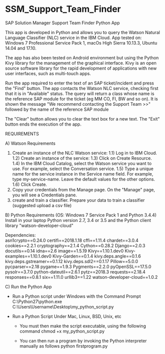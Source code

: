 # SSM_Support_Team_Finder
SAP Solution Manager Support Team Finder Python App

This app is developed in Python and allows you to query the Watson Natural Language Classifier (NLC) service in the IBM Cloud.
App tested on: Windows 7 Professional Service Pack 1, macOs High Sierra 10.13.3, Ubuntu 14.04 and 17.10. 

The app has also been tested on Android environment but using the Python Kivy library for the management of the graphical interface. Kivy is an open source software library for the rapid development of applications with new user interfaces, such as multi-touch apps.

Run the app required to enter the text of an SAP ticket/incident and press the "Find" button.
The app contacts the Watson NLC service, checking first that it is in "Available" status. The query will return a class whose name is the reference SAP module for the ticket (eg MM CO, FI, BW and so on).
It is shown the message "We recommend contacting the Support Team >>" followed by the name of the reference SAP module

The "Clear" button allows you to clear the text box for a new text.
The "Exit" button ends the execution of the app.

REQUIREMENTS

A) Watson Requirements

1) Create an instance of the NLC Watson service:
   1.1) Log in to IBM Cloud.
   1.2) Create an instance of the service:
   1.3) Click on Create Resource.
   1.4) In the IBM Cloud Catalog, select the Watson service you want to use. For example, select the Conversation service.
   1.5) Type a unique name for the service instance in the Service name field. For example, type my-service-name. Leave the default
        values for the other options.
   1.6) Click Create.
2) Copy your credentials from the Manage page. On the "Manage" page, you will see a Credentials pane.
3) create and train a classifier. Prepare your data to train a classifier (suggested upload a csv file)

B) Python Requirements (OS: Windows 7 Service Pack 1 and Python 3.4.4)
   Install in your laptop Python version 2.7, 3.4 or 3.5 and the Python client library "watson-developer-cloud"

   Dependencies:   
   asn1crypto==0.24.0
   certifi==2018.1.18
   cffi==1.11.4
   chardet==3.0.4
   cookies==2.2.1
   cryptography==2.1.4
   Cython==0.28.2
   Django==2.0.3
   docutils==0.14
   idna==2.6
   image==1.5.19
   Kivy==1.10.1.dev0
   Kivy-examples==1.10.1.dev0
   Kivy-Garden==0.1.4
   kivy.deps.angle==0.1.6
   kivy.deps.gstreamer==0.1.12
   kivy.deps.sdl2==0.1.17
   Pillow==5.0.0
   pycparser==2.18
   pygame==1.9.3
   Pygments==2.2.0
   pyOpenSSL==17.5.0
   pysolr==3.7.0
   python-dateutil==2.6.1
   pytz==2018.3
   requests==2.18.4
   responses==0.8.1
   six==1.11.0
   urllib3==1.22
   watson-developer-cloud==1.0.2
   
C) Run the Python App

   * Run a Python script under Windows with the Command Prompt
     C:\Python27\python.exe C:\Users\Username\Desktop\my_python_script.py
   
   * Run a Python Script Under Mac, Linux, BSD, Unix, etc
     - You must then make the script executable, using the following command
       chmod +x my_python_script.py
     
     - You can then run a program by invoking the Python interpreter manually as follows
       python firstprogram.py

   





